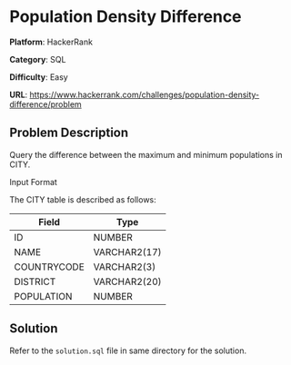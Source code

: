 # Population Density Difference

**Platform**: HackerRank

**Category**: SQL

**Difficulty**: Easy

**URL**: https://www.hackerrank.com/challenges/population-density-difference/problem

## Problem Description

Query the difference between the maximum and minimum populations in CITY.

Input Format

The CITY table is described as follows:

| Field | Type |
|-------|------|
| ID | NUMBER |
| NAME | VARCHAR2(17) |
| COUNTRYCODE | VARCHAR2(3) |
| DISTRICT | VARCHAR2(20) |
| POPULATION | NUMBER |

## Solution

Refer to the `solution.sql` file in same directory for the solution.